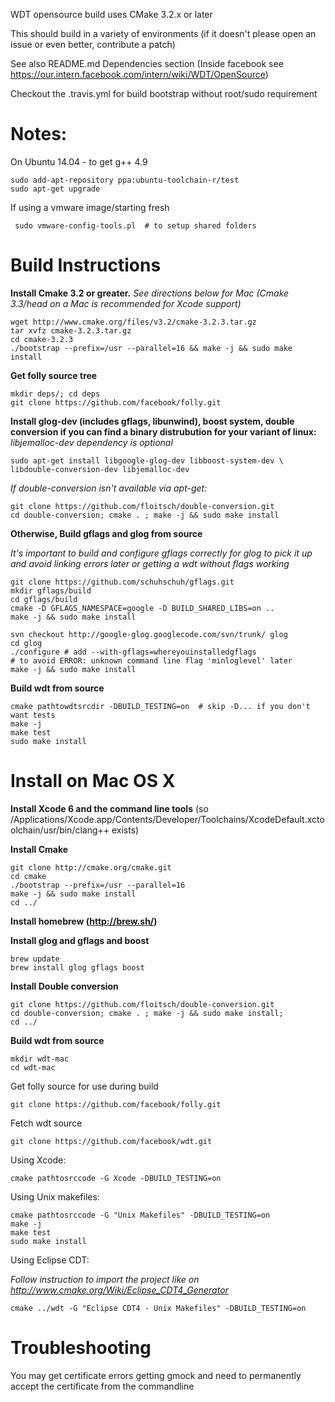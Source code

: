 WDT opensource build uses CMake 3.2.x or later

This should build in a variety of environments (if it doesn't please open
an issue or even better, contribute a patch)

See also README.md Dependencies section
(Inside facebook see https://our.intern.facebook.com/intern/wiki/WDT/OpenSource)


Checkout the .travis.yml for build bootstrap without root/sudo requirement

# Notes:
 On Ubuntu 14.04 - to get g++ 4.9
 ```
 sudo add-apt-repository ppa:ubuntu-toolchain-r/test
 sudo apt-get upgrade
 ```
If using a vmware image/starting fresh
```
 sudo vmware-config-tools.pl  # to setup shared folders
```
# Build Instructions
__Install Cmake 3.2 or greater.__
*See directions below for Mac
(Cmake 3.3/head on a Mac is recommended for Xcode support)*
```
wget http://www.cmake.org/files/v3.2/cmake-3.2.3.tar.gz
tar xvfz cmake-3.2.3.tar.gz
cd cmake-3.2.3
./bootstrap --prefix=/usr --parallel=16 && make -j && sudo make install
```
__Get folly source tree__
```
mkdir deps/; cd deps
git clone https://github.com/facebook/folly.git
```
__Install glog-dev (includes gflags, libunwind), boost system, double conversion
if you can find a binary distrubution for your variant of linux:__
*libjemalloc-dev dependency is optional*

```
sudo apt-get install libgoogle-glog-dev libboost-system-dev \
libdouble-conversion-dev libjemalloc-dev
```
*If double-conversion isn't available via apt-get:*
```
git clone https://github.com/floitsch/double-conversion.git
cd double-conversion; cmake . ; make -j && sudo make install
```

__Otherwise, Build gflags and glog from source__

*It's important to build and configure gflags correctly for glog to pick it up
and avoid linking errors later or getting a wdt without flags working*
```
git clone https://github.com/schuhschuh/gflags.git
mkdir gflags/build
cd gflags/build
cmake -D GFLAGS_NAMESPACE=google -D BUILD_SHARED_LIBS=on ..
make -j && sudo make install
```

```
svn checkout http://google-glog.googlecode.com/svn/trunk/ glog
cd glog
./configure # add --with-gflags=whereyouinstalledgflags
# to avoid ERROR: unknown command line flag 'minloglevel' later
make -j && sudo make install
```




__Build wdt from source__
```
cmake pathtowdtsrcdir -DBUILD_TESTING=on  # skip -D... if you don't want tests
make -j
make test
sudo make install
```
# Install on Mac OS X

__Install Xcode 6 and the command line tools__ (so
/Applications/Xcode.app/Contents/Developer/Toolchains/XcodeDefault.xctoolchain/usr/bin/clang++
exists)

__Install Cmake__

```
git clone http://cmake.org/cmake.git
cd cmake
./bootstrap --prefix=/usr --parallel=16
make -j && sudo make install
cd ../
```
__Install homebrew (http://brew.sh/)__

__Install glog and gflags and boost__
```
brew update
brew install glog gflags boost
```
__Install Double conversion__
```
git clone https://github.com/floitsch/double-conversion.git
cd double-conversion; cmake . ; make -j && sudo make install;
cd ../
```
__Build wdt from source__
```
mkdir wdt-mac
cd wdt-mac
```
Get folly source for use during build
```
git clone https://github.com/facebook/folly.git
```
Fetch wdt source
```
git clone https://github.com/facebook/wdt.git
```
Using Xcode:
```
cmake pathtosrccode -G Xcode -DBUILD_TESTING=on
```

Using Unix makefiles:
```
cmake pathtosrccode -G "Unix Makefiles" -DBUILD_TESTING=on
make -j
make test
sudo make install
```

Using Eclipse CDT:

*Follow instruction to import the project like on
http://www.cmake.org/Wiki/Eclipse_CDT4_Generator*
```
cmake ../wdt -G "Eclipse CDT4 - Unix Makefiles" -DBUILD_TESTING=on
```


# Troubleshooting

You may get certificate errors getting gmock and need to permanently
accept the certificate from the commandline
